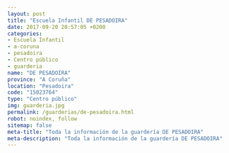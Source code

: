 ```yaml
---
layout: post
title: "Escuela Infantil DE PESADOIRA"
date: 2017-09-20 20:57:05 +0200
categories:
- Escuela Infantil
- a-coruna
- pesadoira
- Centro público
- guarderia
name: "DE PESADOIRA"
province: "A Coruña"
location: "Pesadoira"
code: "15023764"
type: "Centro público"
img: guarderia.jpg
permalink: /guarderias/de-pesadoira.html
robot: noindex, follow
sitemap: false
meta-title: "Toda la información de la guardería DE PESADOIRA"
meta-description: "Toda la información de la guardería DE PESADOIRA"
---
```

